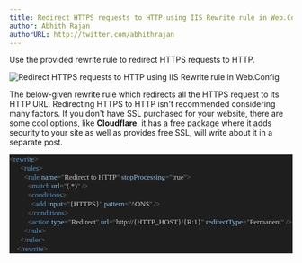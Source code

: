 ```yaml
---
title: Redirect HTTPS requests to HTTP using IIS Rewrite rule in Web.Config
author: Abhith Rajan
authorURL: http://twitter.com/abhithrajan
---
```


Use the provided rewrite rule to redirect HTTPS requests to HTTP.

![Redirect HTTPS requests to HTTP using IIS Rewrite rule in Web.Config](/img/web-config.png)

<!--truncate-->

The below-given rewrite rule which redirects all the HTTPS request to its HTTP URL. Redirecting HTTPS to HTTP isn't recommended considering many factors. If you don't have SSL purchased for your website, there are some cool options, like **Cloudflare**, it has a free package where it adds security to your site as well as provides free SSL, will write about it in a separate post.

<pre style="font-family:Consolas;font-size:13;color:gainsboro;background:#1e1e1e;"><span style="color:gray;">&lt;</span><span style="color:#569cd6;">rewrite</span><span style="color:gray;">&gt;</span>
<span style="color:gray;">&nbsp;&nbsp;&nbsp;&nbsp;&nbsp;&nbsp;&lt;</span><span style="color:#569cd6;">rules</span><span style="color:gray;">&gt;</span>
<span style="color:gray;">&nbsp;&nbsp;&nbsp;&nbsp;&nbsp;&nbsp;&nbsp;&nbsp;&lt;</span><span style="color:#569cd6;">rule</span><span style="color:gray;">&nbsp;</span><span style="color:#92caf4;">name</span><span style="color:gray;">=</span><span style="color:gray;">&quot;</span><span style="color:#c8c8c8;">Redirect&nbsp;to&nbsp;HTTP</span><span style="color:gray;">&quot;</span><span style="color:gray;">&nbsp;</span><span style="color:#92caf4;">stopProcessing</span><span style="color:gray;">=</span><span style="color:gray;">&quot;</span><span style="color:#c8c8c8;">true</span><span style="color:gray;">&quot;</span><span style="color:gray;">&gt;</span>
<span style="color:gray;">&nbsp;&nbsp;&nbsp;&nbsp;&nbsp;&nbsp;&nbsp;&nbsp;&nbsp;&nbsp;&lt;</span><span style="color:#569cd6;">match</span><span style="color:gray;">&nbsp;</span><span style="color:#92caf4;">url</span><span style="color:gray;">=</span><span style="color:gray;">&quot;</span><span style="color:#c8c8c8;">(.*)</span><span style="color:gray;">&quot;</span><span style="color:gray;">&nbsp;/&gt;</span>
<span style="color:gray;">&nbsp;&nbsp;&nbsp;&nbsp;&nbsp;&nbsp;&nbsp;&nbsp;&nbsp;&nbsp;&lt;</span><span style="color:#569cd6;">conditions</span><span style="color:gray;">&gt;</span>
<span style="color:gray;">&nbsp;&nbsp;&nbsp;&nbsp;&nbsp;&nbsp;&nbsp;&nbsp;&nbsp;&nbsp;&nbsp;&nbsp;&lt;</span><span style="color:#569cd6;">add</span><span style="color:gray;">&nbsp;</span><span style="color:#92caf4;">input</span><span style="color:gray;">=</span><span style="color:gray;">&quot;</span><span style="color:#c8c8c8;">{HTTPS}</span><span style="color:gray;">&quot;</span><span style="color:gray;">&nbsp;</span><span style="color:#92caf4;">pattern</span><span style="color:gray;">=</span><span style="color:gray;">&quot;</span><span style="color:#c8c8c8;">^ON$</span><span style="color:gray;">&quot;</span><span style="color:gray;">&nbsp;/&gt;</span>
<span style="color:gray;">&nbsp;&nbsp;&nbsp;&nbsp;&nbsp;&nbsp;&nbsp;&nbsp;&nbsp;&nbsp;&lt;/</span><span style="color:#569cd6;">conditions</span><span style="color:gray;">&gt;</span>
<span style="color:gray;">&nbsp;&nbsp;&nbsp;&nbsp;&nbsp;&nbsp;&nbsp;&nbsp;&nbsp;&nbsp;&lt;</span><span style="color:#569cd6;">action</span><span style="color:gray;">&nbsp;</span><span style="color:#92caf4;">type</span><span style="color:gray;">=</span><span style="color:gray;">&quot;</span><span style="color:#c8c8c8;">Redirect</span><span style="color:gray;">&quot;</span><span style="color:gray;">&nbsp;</span><span style="color:#92caf4;">url</span><span style="color:gray;">=</span><span style="color:gray;">&quot;</span><span style="color:#c8c8c8;">http://{HTTP_HOST}/{R:1}</span><span style="color:gray;">&quot;</span><span style="color:gray;">&nbsp;</span><span style="color:#92caf4;">redirectType</span><span style="color:gray;">=</span><span style="color:gray;">&quot;</span><span style="color:#c8c8c8;">Permanent</span><span style="color:gray;">&quot;</span><span style="color:gray;">&nbsp;/&gt;</span>
<span style="color:gray;">&nbsp;&nbsp;&nbsp;&nbsp;&nbsp;&nbsp;&nbsp;&nbsp;&lt;/</span><span style="color:#569cd6;">rule</span><span style="color:gray;">&gt;</span>
<span style="color:gray;">&nbsp;&nbsp;&nbsp;&nbsp;&nbsp;&nbsp;&lt;/</span><span style="color:#569cd6;">rules</span><span style="color:gray;">&gt;</span>
<span style="color:gray;">&nbsp;&nbsp;&nbsp;&nbsp;&lt;/</span><span style="color:#569cd6;">rewrite</span><span style="color:gray;">&gt;</span></pre>
